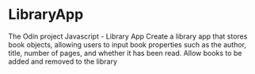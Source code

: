 # LibraryApp
The Odin project Javascript - Library App
Create a library app that stores book objects, allowing users to input book properties such as the author, title, number of pages, and whether it has been read. 
Allow books to be added and removed to the library